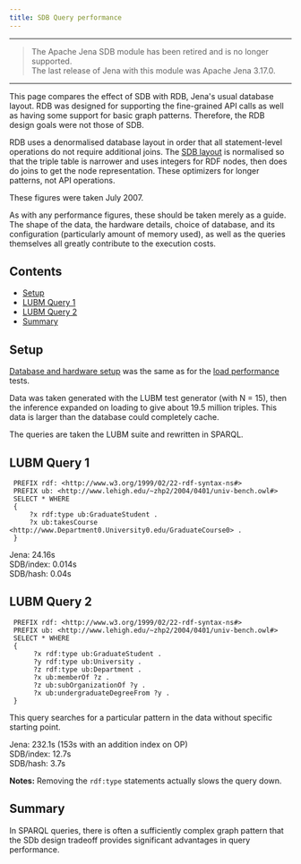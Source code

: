 ```yaml
---
title: SDB Query performance
---
```


----
> The Apache Jena SDB module has been retired and is no longer supported.<br/>
> The last release of Jena with this module was Apache Jena 3.17.0.<br/>
----

This page compares the effect of SDB with RDB, Jena's usual
database layout. RDB was designed for supporting the fine-grained
API calls as well as having some support for basic graph patterns.
Therefore, the RDB design goals were not those of SDB.

RDB uses a denormalised database layout in order that all
statement-level operations do not require additional joins. The
[SDB layout](database_layouts.html "SDB/Database Layouts") is
normalised so that the triple table is narrower and uses integers
for RDF nodes, then does do joins to get the node representation.
These optimizers for longer patterns, not API operations.

These figures were taken July 2007.

As with any performance figures, these should be taken merely as a
guide. The shape of the data, the hardware details, choice of
database, and its configuration (particularly amount of memory
used), as well as the queries themselves all greatly contribute to
the execution costs.

## Contents

-   [Setup](#setup)
-   [LUBM Query 1](#lubm-query-1)
-   [LUBM Query 2](#lubm-query-2)
-   [Summary](#summary)

## Setup

[Database and hardware setup](loading_performance.html#the-databases-and-hardware "SDB/Loading performance")
was the same as for the
[load performance](loading_performance.html "SDB/Loading performance")
tests.

Data was taken generated with the LUBM test generator (with N =
15), then the inference expanded on loading to give about 19.5
million triples. This data is larger than the database could
completely cache.

The queries are taken the LUBM suite and rewritten in SPARQL.

## LUBM Query 1

     PREFIX rdf: <http://www.w3.org/1999/02/22-rdf-syntax-ns#>
     PREFIX ub: <http://www.lehigh.edu/~zhp2/2004/0401/univ-bench.owl#>
     SELECT * WHERE
     {
         ?x rdf:type ub:GraduateStudent .
         ?x ub:takesCourse <http://www.Department0.University0.edu/GraduateCourse0> .
     }

Jena: 24.16s <br />
SDB/index: 0.014s<br />
SDB/hash: 0.04s

## LUBM Query 2

     PREFIX rdf: <http://www.w3.org/1999/02/22-rdf-syntax-ns#>
     PREFIX ub: <http://www.lehigh.edu/~zhp2/2004/0401/univ-bench.owl#>
     SELECT * WHERE
     {
          ?x rdf:type ub:GraduateStudent .
          ?y rdf:type ub:University .
          ?z rdf:type ub:Department .
          ?x ub:memberOf ?z .
          ?z ub:subOrganizationOf ?y .
          ?x ub:undergraduateDegreeFrom ?y .
     }

This query searches for a particular pattern in the data without
specific starting point.

Jena: 232.1s (153s with an addition index on OP) <br />
SDB/index: 12.7s <br />
SDB/hash: 3.7s

**Notes:** Removing the `rdf:type` statements actually slows the query down.

## Summary

In SPARQL queries, there is often a sufficiently complex graph
pattern that the SDb design tradeoff provides significant
advantages in query performance.




